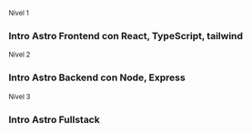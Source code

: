 <small>Nivel 1</small>

### Intro Astro Frontend con React, TypeScript, tailwind

<small>Nivel 2</small>

### Intro Astro Backend con Node, Express

<small>Nivel 3</small>

### Intro Astro Fullstack
